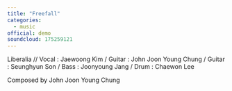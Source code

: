 ```yaml
---
title: "Freefall"
categories:
  - music
official: demo
soundcloud: 175259121
---
```

Liberalia // Vocal : Jaewoong Kim / Guitar : John Joon Young Chung / Guitar : Seunghyun Son / Bass : Joonyoung Jang / Drum : Chaewon Lee

Composed by John Joon Young Chung
